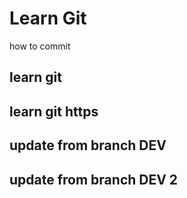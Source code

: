 # Learn Git
how to commit

## learn git

## learn git https

## update from branch DEV
## update from branch DEV 2